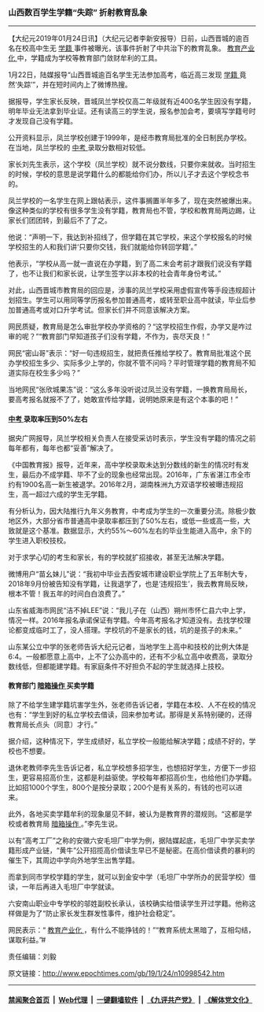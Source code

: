 ### 山西数百学生学籍“失踪” 折射教育乱象
------------------------

<p>
 【大纪元2019年01月24日讯】（大纪元记者李新安报导）日前，山西晋城的逾百名在校高中生无
 <a href="http://www.epochtimes.com/gb/tag/%E5%AD%A6%E7%B1%8D.html">
  学籍
 </a>
 事件被曝光，该事件折射了中共治下的教育乱象。
 <a href="http://www.epochtimes.com/gb/tag/%E6%95%99%E8%82%B2%E4%BA%A7%E4%B8%9A%E5%8C%96.html">
  教育产业化
 </a>
 中，学籍成为学校等教育部门敛财牟利的工具。
</p>
<p>
 1月22日，陆媒报导“山西晋城逾百名学生无法参加高考，临近高三发现
 <a href="http://www.epochtimes.com/gb/tag/%E5%AD%A6%E7%B1%8D.html">
  学籍
 </a>
 竟然‘失踪’”，并在短时间内上了微博热搜。
</p>
<p>
 据报导，学生家长反映，晋城凤兰学校仅高二年级就有近400名学生因没有学籍，明年毕业无法拿到毕业证。还有读高三的学生说，报名参加会考，要填写学籍号时才发现自己没有学籍。
</p>
<p>
 公开资料显示，凤兰学校创建于1999年，是经市教育局批准的全日制民办学校。在当地，凤兰学校的
 <a href="http://www.epochtimes.com/gb/tag/%E4%B8%AD%E8%80%83.html">
  中考
 </a>
 录取分数相对较低。
</p>
<p>
 家长刘先生表示，这个学校（凤兰学校）就不说分数线，只要你来就收。当时招生的时候，学校的意思是说学籍什么的都能给你们办，所以儿子才去这个学校念书的。
</p>
<p>
 凤兰学校的一名学生在网上跟帖表示，这件事搁置半年多了，现在突然被爆出来。像这种类似的学校有很多学生没有学籍，教育局也不管，学校和教育局两边踢，让家长们团团转，到最后不了了之。
</p>
<p>
 他说：“声明一下，我达到补招线了，但学籍在其它学校，来这个学校报名的时候学校招生的人和我们讲‘只要你交钱，我们就能给你转回学籍’。”
</p>
<p>
 他表示，“学校从高一就一直说在办学籍，到了高二末会考前才跟我们说没有学籍了，也不让我们和家长说，让学生签字以非本校的社会青年身份考试。”
</p>
<p>
 对此，山西晋城市教育局的回应是，涉事的凤兰学校采用虚假宣传等手段违规超计划招生。学生可以用同等学历报名参加普通高考，或转至职业高中就读，毕业后参加普通高考或对口升学考试。但家长们并不同意该解决方案。
</p>
<p>
 网民质疑，教育局是怎么审批学校办学资格的？“这学校招生作假，办学又是咋过审的呢？”“教育部门早知道孩子们没有学籍，不作为，丧尽天良！”
</p>
<p>
 网民“密山哥”表示：“好一句违规招生，就把责任推给学校了。教育局批准这个民办学校招生多少、实际多少上学的，你就不管不问吗？平时管理学籍的教育局不知道实际在校生多少吗？”
</p>
<p>
 当地网民“张欣城果冻”说：“这么多年没听说过凤兰没有学籍，一换教育局局长，要高考报名就报不了了，她敢宣传给学籍，说明她原来是有这个本事的吧！”
</p>
<h4>
 <a href="http://www.epochtimes.com/gb/tag/%E4%B8%AD%E8%80%83.html">
  中考
 </a>
 录取率压到50%左右
</h4>
<p>
 据央广网报导，凤兰学校相关负责人在接受采访时表示，学生没有学籍的情况之前每年都有，每年也都“妥善”解决了。
</p>
<p>
 《中国教育报》报导，近年来，高中学校录取未达到分数线的新生的情况时有发生，最后办不成学籍、毕不了业的现象也经常出现。2016年，广东省湛江市全市约有1900名高一新生被退学。2016年2月，湖南株洲九方双语学校被曝违规招生，高一超过六成的学生无学籍。
</p>
<p>
 有分析认为，因大陆推行九年义务教育，中考成为学生的一次重要分流。除极少数地区外，大部分省市普通高中录取率都压到了50%左右，或低一些或高一些，大致就是这个基准。数据显示，大约55%～60%左右的毕业生能进入高中，余下的学生进入职校技校。
</p>
<p>
 对于求学心切的考生和家长，有的学校就扩招接收，甚至无法解决学籍。
</p>
<p>
 微博用户“苗幺妹儿”说：“我初中毕业去西安城市建设职业学院上了五年制大专，2018年9月份被告知没有学籍，让我退学了，也是‘违规招生’，我去教育局反映，根本不管！我五年的时间白白浪费了。”
</p>
<p>
 山东省威海市网民“洁不掉LEE”说：“我儿子在（山西）朔州市怀仁县六中上学，情况一样。2016年报名承诺保证有学籍。今年高考报名才知道没有。去找学校理论都变成临时工了，没人搭理。学校坑的不是家长的钱，坑的是孩子的未来。”
</p>
<p>
 山东某公立中学的张老师告诉大纪元记者，当地学生上高中和技校的比例大体是6:4。一般都愿意上高中，上不了公办高中的，还有不少私立高中收费高，录取分数线低，但都能建学籍。有家庭条件不好担负不起的学生就选择上技校。
</p>
<h4>
 教育部门
 <a href="http://www.epochtimes.com/gb/tag/%E6%9A%97%E7%AE%B1%E6%93%8D%E4%BD%9C.html">
  暗箱操作
 </a>
 买卖学籍
</h4>
<p>
 除了不给学生建学籍坑害学生外，张老师告诉记者，学籍在本校、人不在校的情况也有：“学生到好的私立学校去借读，回来参加考试。那得是关系特别硬的，还得教育局长点头（同意）才行。”
</p>
<p>
 据介绍，这种情况下，学生成绩好，私立学校一般能给解决学籍；成绩不好的，学校也不想要。
</p>
<p>
 退休老教师李先生告诉记者，私立学校想多招学生，也想招好学生，方便下一步招生，更容易招高价生，这都是利益驱使。学校每年都招高价生，也给他们办学籍。比如招1000个学生，800个是按分录取；200个是有关系的，有钱的也可以进来。
</p>
<p>
 此外，各地买卖学籍牟利的现象屡见不鲜，被认为是教育界的潜规则。“这都是学校或者教育局
 <a href="http://www.epochtimes.com/gb/tag/%E6%9A%97%E7%AE%B1%E6%93%8D%E4%BD%9C.html">
  暗箱操作
 </a>
 。”李先生说。
</p>
<p>
 以有“高考工厂”之称的安徽六安毛坦厂中学为例，据陆媒起底，毛坦厂中学买卖学籍形成产业链，“黄牛”公开招揽高价借读生早已不是秘密。在高价借读费的暴利的催生下，其周边中学向外地学生出售学籍。
</p>
<p>
 而拿到同市学校学籍的学生，就可以到金安中学（毛坦厂中学所办的民营学校）借读，一年后再进入毛坦厂中学就读。
</p>
<p>
 六安南山职业中专学校的邬姓副校长承认，该校确实给借读学生开过学籍。他称这样做是为了“防止家长发生群发性事件，维护社会稳定”。
</p>
<p>
 网民表示：“
 <a href="http://www.epochtimes.com/gb/tag/%E6%95%99%E8%82%B2%E4%BA%A7%E4%B8%9A%E5%8C%96.html">
  教育产业化
 </a>
 ，有什么不能挣钱的！”“教育系统太黑暗了，互相勾结，谋取利益。”#
</p>
<p>
 责任编辑：刘毅
</p>

原文链接：http://www.epochtimes.com/gb/19/1/24/n10998542.htm


------------------------
#### [禁闻聚合首页](https://github.com/gfw-breaker/banned-news/blob/master/README.md) &nbsp;|&nbsp; [Web代理](https://github.com/gfw-breaker/open-proxy/blob/master/README.md) &nbsp;|&nbsp; [一键翻墙软件](https://github.com/gfw-breaker/nogfw/blob/master/README.md) &nbsp;|&nbsp; [《九评共产党》](https://github.com/gfw-breaker/9ping.md/blob/master/README.md#九评之一评共产党是什么) &nbsp;|&nbsp; [《解体党文化》](https://github.com/gfw-breaker/jtdwh.md/blob/master/README.md#绪论)